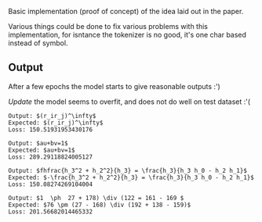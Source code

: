 Basic implementation (proof of concept) of the idea laid out in the paper.

Various things could be done to fix various problems with this implementation, for isntance the tokenizer is no good, it's one char based instead of symbol.


## Output 
After a few epochs the model starts to give reasonable outputs :')

*Update* the model seems to overfit, and does not do well on test dataset :'(

```
Output: $(r_ir_j)^\infty$
Expected: $(r_ir_j)^\infty$
Loss: 150.51931953430176

Output: $au+bv=1$
Expected: $au+bv=1$
Loss: 289.29118824005127

Output: $fhfrac{h_3^2 + h_2^2}{h_3} = \frac{h_3}{h_3 h_0 - h_2 h_1}$
Expected: $-\frac{h_3^2 + h_2^2}{h_3} = \frac{h_3}{h_3 h_0 - h_2 h_1}$
Loss: 150.08274269104004

Output: $1  \ph  27 + 178) \div (122 = 161 - 169 $
Expected: $76 \pm (27 - 168) \div (192 + 138 - 159)$
Loss: 201.56682014465332
```
